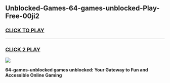 
## Unblocked-Games-64-games-unblocked-Play-Free-00ji2
<h3>
<a href="https://premium76.site?title=64-games-unblocked&ref=18A1">CLICK TO PLAY</a></h3>
<hr>

<h3>
<a href="https://premium76.site?title=64-games-unblocked&ref=18A1">CLICK 2 PLAY</a>
  
</h3>

<a href="https://premium76.site?title=64-games-unblocked&ref=18A1"><img src="https://clearcache.store/games.png"></a>


**64-games-unblocked games unblocked: Your Gateway to Fun and Accessible Online Gaming**
